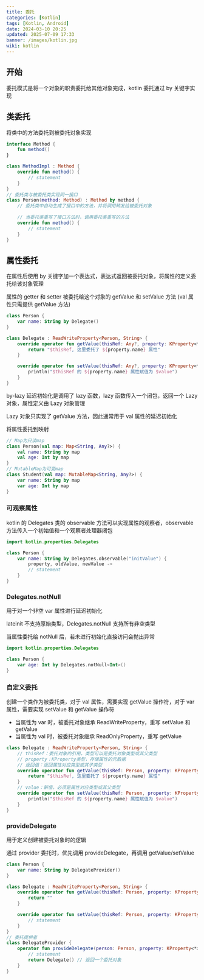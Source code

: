 ```yaml
---
title: 委托
categories: [Kotlin]
tags: [Kotlin, Android]
date: 2024-03-10 20:25
updated: 2025-07-09 17:33
banner: /images/kotlin.jpg
wiki: kotlin
---
```

## 开始

委托模式是将一个对象的职责委托给其他对象完成，kotlin 委托通过 by 关键字实现

## 类委托

将类中的方法委托到被委托对象实现

``` kotlin
interface Method {
    fun method()
}

class MethodImpl : Method {
    override fun method() {
        // statement
    }
}
// 委托类与被委托类实现同一接口
class Person(method: Method) : Method by method {
    // 委托类中自动生成了接口中的方法，并将调用转发给被委托对象
    
    // 当委托类重写了接口方法时，调用委托类重写的方法
    override fun method() {
        // statement
    }
}
```

## 属性委托

在属性后使用 by 关键字加一个表达式，表达式返回被委托对象，将属性的定义委托给该对象管理

属性的 getter 和 setter 被委托给这个对象的 getValue 和 setValue 方法 (val 属性只需提供 getValue 方法)

``` kotlin
class Person {
    var name: String by Delegate()
}

class Delegate : ReadWriteProperty<Person, String> {
    override operator fun getValue(thisRef: Any?, property: KProperty<*>): String {
        return "$thisRef, 这里委托了 ${property.name} 属性"
    }

    override operator fun setValue(thisRef: Any?, property: KProperty<*>, value: String) {
        println("$thisRef 的 ${property.name} 属性赋值为 $value")
    }
}
```

by-lazy 延迟初始化是调用了 lazy 函数，lazy 函数传入一个闭包，返回一个 Lazy 对象，属性定义由 Lazy 对象管理

Lazy 对象只实现了 getValue 方法，因此通常用于 val 属性的延迟初始化

将属性委托到映射

``` kotlin
// Map为只读map
class Person(val map: Map<String, Any?>) {
    val name: String by map
    val age: Int by map
}
// MutableMap为可变map
class Student(val map: MutableMap<String, Any?>) {
    var name: String by map
    var age: Int by map
}
```

### 可观察属性

kotlin 的 Delegates 类的 observable 方法可以实现属性的观察者，observable 方法传入一个初始值和一个观察者处理器闭包

``` kotlin
import kotlin.properties.Delegates

class Person {
    var name: String by Delegates.observable("initValue") {
        property, oldValue, newValue -> 
        // statement
    }
}
```

### Delegates.notNull

用于对一个非空 var 属性进行延迟初始化

lateinit 不支持原始类型，Delegates.notNull 支持所有非空类型

当属性委托给 notNull 后，若未进行初始化直接访问会抛出异常

``` kotlin
import kotlin.properties.Delegates

class Person {
   	var age: Int by Delegates.notNull<Int>()
}
```

### 自定义委托

创建一个类作为被委托类，对于 val 属性，需要实现 getValue 操作符，对于 var 属性，需要实现 setValue 和 getValue 操作符

- 当属性为 var 时，被委托对象继承 ReadWriteProperty，重写 setValue 和 getValue
- 当属性为 val 时，被委托对象继承 ReadOnlyProperty，重写 getValue

``` kotlin
class Delegate : ReadWriteProperty<Person, String> {
    // thisRef：委托对象的引用，类型可以是委托对象类型或其父类型
    // property：KProperty类型，存储属性的元数据
    // 返回值：返回属性对应类型或其子类型
    override operator fun getValue(thisRef: Person, property: KProperty<*>): String {
        return "$thisRef, 这里委托了 ${property.name} 属性"
    }
	// value：新值，必须是属性对应类型或其父类型
    override operator fun setValue(thisRef: Person, property: KProperty<*>, value: String) {
        println("$thisRef 的 ${property.name} 属性赋值为 $value")
    }
}
```

### provideDelegate

用于定义创建被委托对象时的逻辑

通过 provider 委托时，优先调用 provideDelegate，再调用 getValue/setValue

``` kotlin
class Person {
    var name: String by DelegateProvider()
}

class Delegate : ReadWriteProperty<Person, String> {
    override operator fun getValue(thisRef: Person, property: KProperty<*>): String {
        return ""
    }

    override operator fun setValue(thisRef: Person, property: KProperty<*>, value: String) {
        // statement
    }
}
// 委托提供者
class DelegateProvider {
    operator fun provideDelegate(person: Person, property: KProperty<*>) : ReadWriteProperty<Person, String> {
        // statement
        return Delegate() // 返回一个委托对象
    }
}
```

